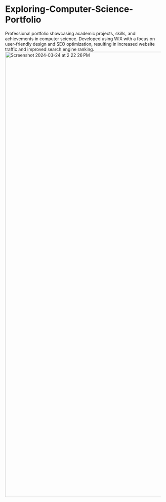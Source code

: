 # Exploring-Computer-Science-Portfolio
Professional portfolio showcasing academic projects, skills, and achievements in computer science. Developed using WIX with a focus on user-friendly design and SEO optimization, resulting in increased website traffic and improved search engine ranking. 
<img width="1436" alt="Screenshot 2024-03-24 at 2 22 26 PM" src="https://github.com/fatima2454/Exploring-Computer-Science-Portfolio/assets/114449523/d8022f79-42c6-48e2-a82e-7c3a2834132f">

